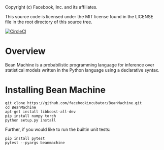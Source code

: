 Copyright (c) Facebook, Inc. and its affiliates.

This source code is licensed under the MIT license found in the
LICENSE file in the root directory of this source tree.

[![CircleCI](https://circleci.com/gh/facebookincubator/beanmachine.svg?style=svg&circle-token=39d1796c9ba26c78bba42dea57a9559742723be5)](https://circleci.com/gh/facebookincubator/workflows/beanmachine)

# Overview

Bean Machine is a probabilistic programming language for inference over statistical models written in the Python language using a declarative syntax.

# Installing Bean Machine

    git clone https://github.com/facebookincubator/BeanMachine.git
    cd BeanMachine
    apt-get install libboost-all-dev
    pip install numpy torch
    python setup.py install

Further, if you would like to run the builtin unit tests:

    pip install pytest
    pytest --pyargs beanmachine
